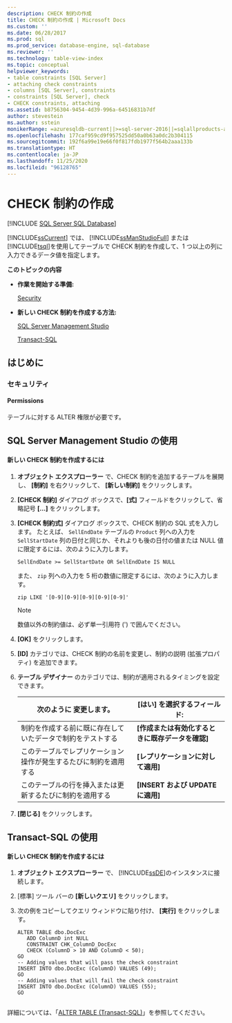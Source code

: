 ```yaml
---
description: CHECK 制約の作成
title: CHECK 制約の作成 | Microsoft Docs
ms.custom: ''
ms.date: 06/28/2017
ms.prod: sql
ms.prod_service: database-engine, sql-database
ms.reviewer: ''
ms.technology: table-view-index
ms.topic: conceptual
helpviewer_keywords:
- table constraints [SQL Server]
- attaching check constraints
- columns [SQL Server], constraints
- constraints [SQL Server], check
- CHECK constraints, attaching
ms.assetid: b8756304-9454-4d39-996a-64516831b7df
author: stevestein
ms.author: sstein
monikerRange: =azuresqldb-current||>=sql-server-2016||=sqlallproducts-allversions||>=sql-server-linux-2017||=azuresqldb-mi-current
ms.openlocfilehash: 177caf959cd9f957525dd50a0b63a0dc2b304115
ms.sourcegitcommit: 192f6a99e19e66f0f817fdb1977f564b2aaa133b
ms.translationtype: HT
ms.contentlocale: ja-JP
ms.lasthandoff: 11/25/2020
ms.locfileid: "96128765"
---
```

# <a name="create-check-constraints"></a>CHECK 制約の作成
[!INCLUDE [SQL Server SQL Database](../../includes/applies-to-version/sql-asdb.md)]

  [!INCLUDE[ssCurrent](../../includes/sscurrent-md.md)] では、 [!INCLUDE[ssManStudioFull](../../includes/ssmanstudiofull-md.md)] または [!INCLUDE[tsql](../../includes/tsql-md.md)]を使用してテーブルで CHECK 制約を作成して、1 つ以上の列に入力できるデータ値を指定します。  
  
 **このトピックの内容**  
  
-   **作業を開始する準備:**  
  
     [Security](#Security)  
  
-   **新しい CHECK 制約を作成する方法:**  
  
     [SQL Server Management Studio](#SSMSProcedure)  
  
     [Transact-SQL](#TsqlProcedure)  
  
##  <a name="before-you-begin"></a><a name="BeforeYouBegin"></a> はじめに  
  
###  <a name="security"></a><a name="Security"></a> セキュリティ  
  
####  <a name="permissions"></a><a name="Permissions"></a> Permissions  
 テーブルに対する ALTER 権限が必要です。  
  
##  <a name="using-sql-server-management-studio"></a><a name="SSMSProcedure"></a> SQL Server Management Studio の使用  
  
#### <a name="to-create-a-new-check-constraint"></a>新しい CHECK 制約を作成するには  
  
1.  **オブジェクト エクスプローラー** で、CHECK 制約を追加するテーブルを展開し、 **[制約]** を右クリックして、 **[新しい制約]** をクリックします。  
  
2.  **[CHECK 制約]** ダイアログ ボックスで、**[式]** フィールドをクリックして、省略記号 **[...]** をクリックします。  
  
3.  **[CHECK 制約式]** ダイアログ ボックスで、CHECK 制約の SQL 式を入力します。 たとえば、 `SellEndDate` テーブルの `Product` 列への入力を `SellStartDate` 列の日付と同じか、それよりも後の日付の値または NULL 値に限定するには、次のように入力します。  
  
    ```  
    SellEndDate >= SellStartDate OR SellEndDate IS NULL  
    ```  
  
     また、 `zip` 列への入力を 5 桁の数値に限定するには、次のように入力します。  
  
    ```  
    zip LIKE '[0-9][0-9][0-9][0-9][0-9]'  
    ```  
  
    > [!NOTE]  
    >  数値以外の制約値は、必ず単一引用符 (') で囲んでください。  
  
4.  **[OK]** をクリックします。  
  
5.  **[ID]** カテゴリでは、CHECK 制約の名前を変更し、制約の説明 (拡張プロパティ) を追加できます。  
  
6.  **テーブル デザイナー** のカテゴリでは、制約が適用されるタイミングを設定できます。  
  
    |**次のように** 変更します。|**[はい] を選択するフィールド:**|  
    |-------------|---------------------------------------------|  
    |制約を作成する前に既に存在していたデータで制約をテストする|**[作成または有効化するときに既存データを確認]**|  
    |このテーブルでレプリケーション操作が発生するたびに制約を適用する|**[レプリケーションに対して適用]**|  
    |このテーブルの行を挿入または更新するたびに制約を適用する|**[INSERT および UPDATE に適用]**|  
  
7.  **[閉じる]** をクリックします。  
  
##  <a name="using-transact-sql"></a><a name="TsqlProcedure"></a> Transact-SQL の使用  
  
#### <a name="to-create-a-new-check-constraint"></a>新しい CHECK 制約を作成するには  
  
1.  **オブジェクト エクスプローラー** で、 [!INCLUDE[ssDE](../../includes/ssde-md.md)]のインスタンスに接続します。  
  
2.  [標準] ツール バーの **[新しいクエリ]** をクリックします。  
  
3.  次の例をコピーしてクエリ ウィンドウに貼り付け、 **[実行]** をクリックします。  
  
    ```  
    ALTER TABLE dbo.DocExc   
       ADD ColumnD int NULL   
       CONSTRAINT CHK_ColumnD_DocExc   
       CHECK (ColumnD > 10 AND ColumnD < 50);  
    GO  
    -- Adding values that will pass the check constraint  
    INSERT INTO dbo.DocExc (ColumnD) VALUES (49);  
    GO  
    -- Adding values that will fail the check constraint  
    INSERT INTO dbo.DocExc (ColumnD) VALUES (55);  
    GO  
  
    ```  
  
 詳細については、「[ALTER TABLE &#40;Transact-SQL&#41;](../../t-sql/statements/alter-table-transact-sql.md)」を参照してください。  
  
###  <a name="TsqlExample"></a>  
